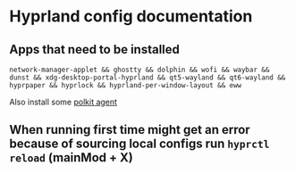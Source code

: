 # Hyprland config documentation

## Apps that need to be installed

```
network-manager-applet && ghostty && dolphin && wofi && waybar && dunst && xdg-desktop-portal-hyprland && qt5-wayland && qt6-wayland && hyprpaper && hyprlock && hyprland-per-window-layout && eww
```

Also install some [polkit agent](https://wiki.hyprland.org/Hypr-Ecosystem/hyprpolkitagent/)

## When running first time might get an error because of sourcing local configs run ```hyprctl reload``` (mainMod + X)
